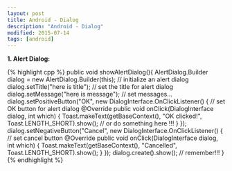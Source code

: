 ```yaml
---
layout: post
title: Android - Dialog
description: "Android - Dialog"
modified: 2015-07-14
tags: [android]
---
```


<b>1. Alert Dialog:</b><br>


{% highlight cpp %}
public void showAlertDialog(){
        AlertDialog.Builder dialog = new AlertDialog.Builder(this); // initialize an alert dialog
        dialog.setTitle("here is title"); // set the title for alert dialog
        dialog.setMessage("here is message"); // set messages...
        dialog.setPositiveButton("OK", new DialogInterface.OnClickListener() { // set OK button for alert dialog
            @Override
            public void onClick(DialogInterface dialog, int which) {
                Toast.makeText(getBaseContext(), "OK clicked!", Toast.LENGTH_SHORT).show();
                // or do something here !!!
            }
        });
        dialog.setNegativeButton("Cancel", new DialogInterface.OnClickListener() { // set cancel button
            @Override
            public void onClick(DialogInterface dialog, int which) {
                Toast.makeText(getBaseContext(), "Cancelled", Toast.LENGTH_SHORT).show();
            }
        });
        dialog.create().show(); // remember!!!
    }
{% endhighlight %}
